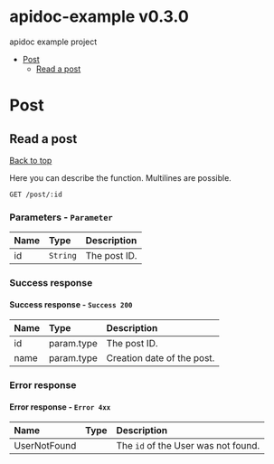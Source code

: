 <a name="top"></a>
# apidoc-example v0.3.0

apidoc example project

- [Post](#Post)
	- [Read a post](#Read-a-post)
	

# <a name='Post'></a> Post

## <a name='Read-a-post'></a> Read a post
[Back to top](#top)

Here you can describe the function.
Multilines are possible.

```
GET /post/:id
```

### Parameters - `Parameter`
| Name     | Type       | Description                           |
|:---------|:-----------|:--------------------------------------|
| id | `String` | The post ID. |


### Success response
#### Success response - `Success 200`
| Name     | Type       | Description                           |
|:---------|:-----------|:--------------------------------------|
| id | param.type | The post ID. |
| name | param.type | Creation date of the post. |


### Error response
#### Error response - `Error 4xx`
| Name     | Type       | Description                           |
|:---------|:-----------|:--------------------------------------|
| UserNotFound |  | The <code>id</code> of the User was not found. |

